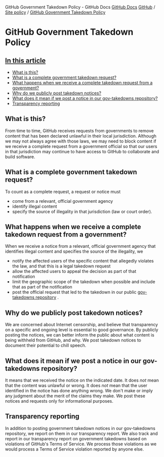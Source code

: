 GitHub Government Takedown Policy - GitHub Docs
[GitHub Docs](/en)
[GitHub](/en/github)
/
[Site policy](/en/github/site-policy)
/
[GitHub Government Takedown Policy](/en/github/site-policy/github-government-takedown-policy)

# GitHub Government Takedown Policy

## [In this article](#in-this-article)
- [What is this?](#what-is-this)
- [What is a complete government takedown request?](#what-is-a-complete-government-takedown-request)
- [What happens when we receive a complete takedown request from a government?](#what-happens-when-we-receive-a-complete-takedown-request-from-a-government)
- [Why do we publicly post takedown notices?](#why-do-we-publicly-post-takedown-notices)
- [What does it mean if we post a notice in our gov-takedowns repository?](#what-does-it-mean-if-we-post-a-notice-in-our-gov-takedowns-repository)
- [Transparency reporting](#transparency-reporting)

## What is this?

From time to time, GitHub receives requests from governments to remove content that has been declared unlawful in their local jurisdiction. Although we may not always agree with those laws, we may need to block content if we receive a complete request from a government official so that our users in that jurisdiction may continue to have access to GitHub to collaborate and build software.

## What is a complete government takedown request?

To count as a complete request, a request or notice must

- come from a relevant, official government agency
- identify illegal content
- specify the source of illegality in that jurisdiction (law or court order).

## What happens when we receive a complete takedown request from a government?

When we receive a notice from a relevant, official government agency that identifies illegal content and specifies the source of the illegality, we

- notify the affected users of the specific content that allegedly violates the law, and that this is a legal takedown request
- allow the affected users to appeal the decision as part of that notification
- limit the geographic scope of the takedown when possible and include that as part of the notification
- post the official request that led to the takedown in our public
[gov-takedowns repository](https://github.com/github/gov-takedowns)
.

## Why do we publicly post takedown notices?

We are concerned about Internet censorship, and believe that transparency on a specific and ongoing level is essential to good governance. By publicly posting the notices, we can better inform the public about what content is being withheld from GitHub, and why. We post takedown notices to document their potential to chill speech.

## What does it mean if we post a notice in our gov-takedowns repository?

It means that we received the notice on the indicated date. It does
*not*
mean that the content was unlawful or wrong. It does
*not*
mean that the user identified in the notice has done anything wrong. We don't make or imply any judgment about the merit of the claims they make. We post these notices and requests only for informational purposes.

## Transparency reporting

In addition to posting government takedown notices in our gov-takedowns repository, we report on them in our transparency report. We also track and report in our transparency report on government takedowns based on violations of GitHub's Terms of Service. We process those violations as we would process a Terms of Service violation reported by anyone else.
